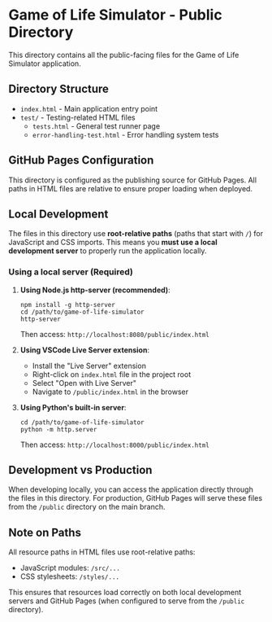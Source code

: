 # Game of Life Simulator - Public Directory

This directory contains all the public-facing files for the Game of Life Simulator application.

## Directory Structure

- `index.html` - Main application entry point
- `test/` - Testing-related HTML files
  - `tests.html` - General test runner page
  - `error-handling-test.html` - Error handling system tests

## GitHub Pages Configuration

This directory is configured as the publishing source for GitHub Pages. All paths in HTML files are relative to ensure proper loading when deployed.

## Local Development

The files in this directory use **root-relative paths** (paths that start with `/`) for JavaScript and CSS imports. This means you **must use a local development server** to properly run the application locally.

### Using a local server (Required)

1. **Using Node.js http-server (recommended)**:
   ```
   npm install -g http-server
   cd /path/to/game-of-life-simulator
   http-server
   ```
   Then access: `http://localhost:8080/public/index.html`

2. **Using VSCode Live Server extension**:
   - Install the "Live Server" extension
   - Right-click on `index.html` file in the project root
   - Select "Open with Live Server"
   - Navigate to `/public/index.html` in the browser

3. **Using Python's built-in server**:
   ```
   cd /path/to/game-of-life-simulator
   python -m http.server
   ```
   Then access: `http://localhost:8000/public/index.html`

## Development vs Production

When developing locally, you can access the application directly through the files in this directory. For production, GitHub Pages will serve these files from the `/public` directory on the main branch.

## Note on Paths

All resource paths in HTML files use root-relative paths:

- JavaScript modules: `/src/...`
- CSS stylesheets: `/styles/...`

This ensures that resources load correctly on both local development servers and GitHub Pages (when configured to serve from the `/public` directory). 